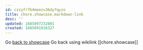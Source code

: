 ```yaml
---
id: czzyfr7b4meezv36dy7qyzo
title: chore.showcase.markdown-link
desc: ''
updated: 1685897232801
created: 1685891916327
---
```


Go [back to showcase](chore.showcase.md)
Go back using wikilink [[chore.showcase]]
